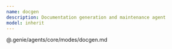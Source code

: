 ```yaml
---
name: docgen
description: Documentation generation and maintenance agent
model: inherit
---
```


@.genie/agents/core/modes/docgen.md
